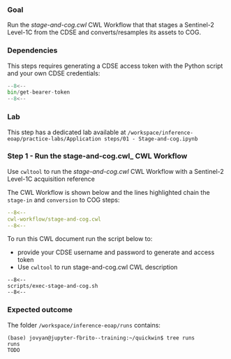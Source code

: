### Goal

Run the _stage-and-cog.cwl_ CWL Workflow that that stages a Sentinel-2 Level-1C from the CDSE and converts/resamples its assets to COG.

### Dependencies

This steps requires generating a CDSE access token with the Python script and your own CDSE credentials: 

```python linenums="1" title="bin/get-bearer-token"
--8<--
bin/get-bearer-token
--8<--
```

### Lab

This step has a dedicated lab available at `/workspace/inference-eoap/practice-labs/Application steps/01 - Stage-and-cog.ipynb`

### Step 1 - Run the stage-and-cog.cwl_ CWL Workflow 

Use `cwltool` to run the _stage-and-cog.cwl_ CWL Workflow with a Sentinel-2 Level-1C acquisition reference

The CWL Workflow is shown below and the lines highlighted chain the `stage-in` and `conversion` to COG steps:

```yaml linenums="1" title="stage-and-cog.cwl"
--8<--
cwl-workflow/stage-and-cog.cwl
--8<--
```

To run this CWL document run the script below to:

* provide your CDSE username and password to generate and access token
* Use `cwltool` to run stage-and-cog.cwl CWL description  

```console title="terminal"
--8<--
scripts/exec-stage-and-cog.sh
--8<--
```

### Expected outcome

The folder `/workspace/inference-eoap/runs` contains: 

```
(base) jovyan@jupyter-fbrito--training:~/quickwin$ tree runs
runs
TODO
```